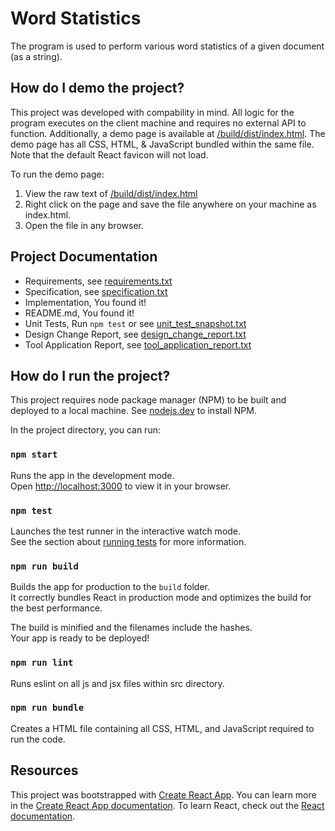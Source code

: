 # Word Statistics

The program is used to perform various word statistics of a given document (as a string).

## How do I demo the project?

This project was developed with compability in mind. All logic for the program executes on the client machine and requires no external API to function. Additionally, a demo page is available
at [/build/dist/index.html](build/dist/index.html). The demo page has all CSS, HTML, & JavaScript bundled within the same file. Note that the default React favicon will not load.

To run the demo page:

1. View the raw text of [/build/dist/index.html](https://raw.githubusercontent.com/camcamfresh/word-statistics/main/build/dist/index.html)
2. Right click on the page and save the file anywhere on your machine as index.html.
3. Open the file in any browser.

## Project Documentation

- Requirements, see [requirements.txt](requirements.txt)
- Specification, see [specification.txt](specification.txt)
- Implementation, You found it!
- README.md, You found it!
- Unit Tests, Run `npm test` or see [unit_test_snapshot.txt](unit_test_snapshot.txt)
- Design Change Report, see [design_change_report.txt](design_change_report.txt)
- Tool Application Report, see [tool_application_report.txt](tool_application_report.txt)

## How do I run the project?

This project requires node package manager (NPM) to be built and deployed to a local machine. See [nodejs.dev](https://nodejs.dev/) to install NPM.

In the project directory, you can run:

### `npm start`

Runs the app in the development mode.\
Open [http://localhost:3000](http://localhost:3000) to view it in your browser.

### `npm test`

Launches the test runner in the interactive watch mode.\
See the section about [running tests](https://facebook.github.io/create-react-app/docs/running-tests) for more information.

### `npm run build`

Builds the app for production to the `build` folder.\
It correctly bundles React in production mode and optimizes the build for the best performance.

The build is minified and the filenames include the hashes.\
Your app is ready to be deployed!

### `npm run lint`

Runs eslint on all js and jsx files within src directory.

### `npm run bundle`

Creates a HTML file containing all CSS, HTML, and JavaScript required to run the code.

## Resources

This project was bootstrapped with [Create React App](https://github.com/facebook/create-react-app).
You can learn more in the [Create React App documentation](https://facebook.github.io/create-react-app/docs/getting-started).
To learn React, check out the [React documentation](https://reactjs.org/).
